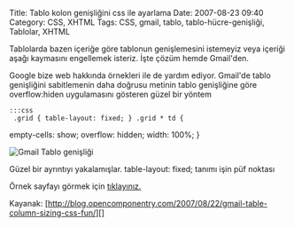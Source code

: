 Title: Tablo kolon genişliğini css ile ayarlama
Date: 2007-08-23 09:40
Category: CSS, XHTML
Tags: CSS, gmail, tablo, tablo-hücre-genişliği, Tablolar, XHTML

Tablolarda bazen içeriğe göre tablonun genişlemesini istemeyiz veya
içeriği aşağı kaymasını engellemek isteriz. İşte çözüm hemde Gmail'den.

Google bize web hakkında örnekleri ile de yardım ediyor. Gmail'de tablo
genişliğini sabitlemenin daha doğrusu metinin tablo genişliğine göre
overflow:hiden uygulamasını gösteren güzel bir yöntem

	:::css
	 .grid { table-layout: fixed; } .grid * td {
empty-cells: show; overflow: hidden; width: 100%; } 

![Gmail Tablo genişliği][]

Güzel bir ayrıntıyı yakalamışlar. table-layout: fixed; tanımı işin püf
noktası

Örnek sayfayı görmek için [tıklayınız.][]

Kayanak:
[http://blog.opencomponentry.com/2007/08/22/gmail-table-column-sizing-css-fun/][]

</p>

  [Gmail Tablo genişliği]: http://blog.opencomponentry.com/wp-content/uploads/2007/08/gmail-column-size.png
  [tıklayınız.]: http://blog.opencomponentry.com/grid.html
  [http://blog.opencomponentry.com/2007/08/22/gmail-table-column-sizing-css-fun/]:    http://blog.opencomponentry.com/2007/08/22/gmail-table-column-sizing-css-fun/
